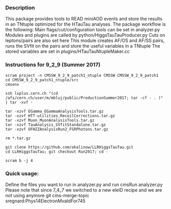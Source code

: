 ### Description

This package provides tools to READ miniAOD events and store the results in an TNtuple optimized for the HTauTau analyses.
The package workflow is the following:
Main flags/cut/configuration tools can be set in analyzer.py
Modules and plugins are called by python/HiggsTauTauProducer.py 
	Cuts on leptons/pairs are also set here
	This module creates AF/OS and AF/SS pairs, runs the SVfit on the pairs and store the useful variables in a TNtuple
The stored variables are set in plugins/HTauTauNtupleMaker.cc

### Instructions for 9_2_9 (Summer 2017)

```
scram project -n CMSSW_9_2_9_patch1_ntuple CMSSW CMSSW_9_2_9_patch1
cd CMSSW_9_2_9_patch1_ntuple/src
cmsenv

ssh lxplus.cern.ch "(cd /afs/cern.ch/user/m/mbluj/public/ProductionSummer2017; tar -cf - . )" | tar -xvf -

tar -xzvf EGamma_EGammaAnalysisTools.tar.gz
tar -xzvf HTT-utilities_RecoilCorrections.tar.gz
tar -xzvf Muon_MuonAnalysisTools.tar.gz
tar -xzvf TauAnalysis_SVfitStandalone.tar.gz
tar -xzvf UFHZZAnalysisRun2_FSRPhotons.tar.gz

rm *.tar.gz
 
git clone https://github.com/akalinow/LLRHiggsTauTau.git
cd LLRHiggsTauTau; git checkout Run2017; cd -

scram b -j 4

```

### Quick usage:
Define the files you want to run in analyzer.py and run cmsRun analyzer.py
Please note that since 7_4_7 we switched to a new eleID recipe and we are not using anymore git cms-merge-topic sregnard:Phys14ElectronMvaIdFor745

